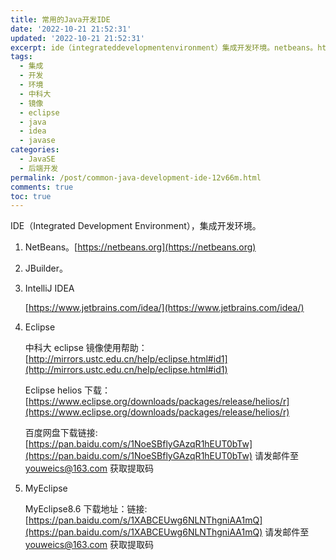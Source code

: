 ```yaml
---
title: 常用的Java开发IDE
date: '2022-10-21 21:52:31'
updated: '2022-10-21 21:52:31'
excerpt: ide（integrateddevelopmentenvironment）集成开发环境。netbeans。https_netbeansorgjbuilder。intellijideahttps_wwwjetbrainscomideaeclipse中科大eclipse镜像使用帮助_http_mirrorsustceducnhelpeclipsehtml#ideclipsehelios下载_https_wwweclipseorgdownloadspackagesreleaseheliosr百度网盘下载链接_h
tags:
  - 集成
  - 开发
  - 环境
  - 中科大
  - 镜像
  - eclipse
  - java
  - idea
  - javase
categories:
  - JavaSE
  - 后端开发
permalink: /post/common-java-development-ide-12v66m.html
comments: true
toc: true
---
```

IDE（Integrated Development Environment），集成开发环境。

1. NetBeans。[https://netbeans.org](https://netbeans.org)
2. JBuilder。
3. IntelliJ IDEA

   [https://www.jetbrains.com/idea/](https://www.jetbrains.com/idea/)
4. Eclipse

   中科大 eclipse 镜像使用帮助：[http://mirrors.ustc.edu.cn/help/eclipse.html#id1](http://mirrors.ustc.edu.cn/help/eclipse.html#id1)

   Eclipse helios 下载：[https://www.eclipse.org/downloads/packages/release/helios/r](https://www.eclipse.org/downloads/packages/release/helios/r)

   百度网盘下载链接: [https://pan.baidu.com/s/1NoeSBflyGAzqR1hEUT0bTw](https://pan.baidu.com/s/1NoeSBflyGAzqR1hEUT0bTw) 请发邮件至 youweics@163.com 获取提取码
5. MyEclipse

   MyEclipse8.6 下载地址：链接: [https://pan.baidu.com/s/1XABCEUwg6NLNThgniAA1mQ](https://pan.baidu.com/s/1XABCEUwg6NLNThgniAA1mQ)  请发邮件至 youweics@163.com 获取提取码

‍